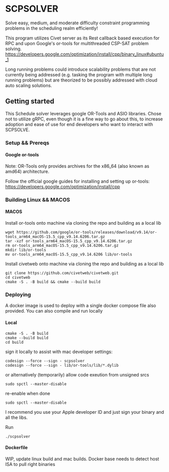 # SCPSOLVER

Solve easy, medium, and moderate difficulty constraint programming problems in the scheduling realm efficiently!

This program utilizes Civet server as its Rest callback based execution for RPC and upon Google's or-tools for multithreaded CSP-SAT problem solving. 
https://developers.google.com/optimization/install/cpp/binary_linux#ubuntu_1

Long running problems could introduce scalability problems that are not currently being addressed (e.g. tasking the program with multiple long running problems) but are theorized to be possibly addressed with cloud auto scaling solutions.

## Getting started

This Schedule solver leverages google OR-Tools and ASIO libraries. Chose not to utilize gRPC, even though it is a fine way to go about this, to increase adoption and ease of use for end developers who want to interact with SCPSOLVE.

### Setup && Prereqs

#### Google or-tools
Note: OR-Tools only provides archives for the x86_64 (also known as amd64) architecture.

Follow the official google guides for installing and setting up or-tools:
https://developers.google.com/optimization/install/cpp

### Building Linux && MACOS

#### MACOS
Install or-tools onto machine via cloning the repo and building as a local lib
```
wget https://github.com/google/or-tools/releases/download/v9.14/or-tools_arm64_macOS-15.5_cpp_v9.14.6206.tar.gz
tar -xzf or-tools_arm64_macOS-15.5_cpp_v9.14.6206.tar.gz
rm or-tools_arm64_macOS-15.5_cpp_v9.14.6206.tar.gz
mkdir lib/or-tools
mv or-tools_arm64_macOS-15.5_cpp_v9.14.6206 lib/or-tools
```

Install civetweb onto machine via cloning the repo and building as a local lib
```
git clone https://github.com/civetweb/civetweb.git
cd civetweb
cmake -S . -B build && cmake --build build
```

### Deploying

A docker image is used to deploy with a single docker compose file also provided.
You can also compile and run locally

#### Local

```
cmake -S . -B build
cmake --build build
cd build
```

sign it locally to assist with mac developer settings:
```
codesign --force --sign - scpsolver
codesign --force --sign - lib/or-tools/lib/*.dylib
```

or alternatively (temporarily) allow code exeution from unsigned srcs
```
sudo spctl --master-disable
```

re-enable when done
```
sudo spctl --master-disable
```
I recommend you use your Apple developer ID and just sign your binary and all the libs.

Run
```
./scpsolver
```

#### Dockerfile
WIP, update linux build and mac builds. Docker base needs to detect host ISA to pull right binaries

